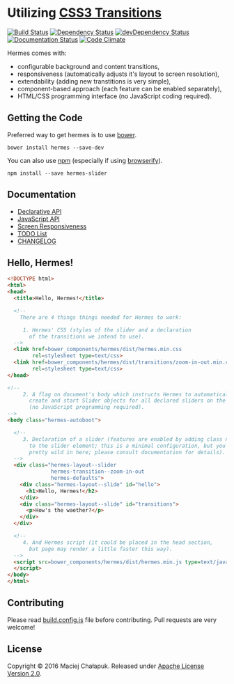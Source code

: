 # Utilizing [CSS3 Transitions](http://www.w3.org/TR/css3-transitions/)

[![Build Status](https://travis-ci.org/webfront-toolkit/hermes.svg?branch=master
)](https://travis-ci.org/webfront-toolkit/hermes)
[![Dependency Status](https://david-dm.org/webfront-toolkit/hermes.svg
)](https://david-dm.org/webfront-toolkit/hermes)
[![devDependency Status](https://david-dm.org/webfront-toolkit/hermes/dev-status.svg
)](https://david-dm.org/webfront-toolkit/hermes#info=devDependencies)
[![Documentation Status](http://inch-ci.org/github/webfront-toolkit/hermes.svg?branch=master
)](http://inch-ci.org/github/webfront-toolkit/hermes)
[![Code Climate](https://codeclimate.com/github/webfront-toolkit/hermes/badges/gpa.svg
)](https://codeclimate.com/github/webfront-toolkit/hermes)

Hermes comes with:

 * configurable background and content transitions,
 * responsiveness (automatically adjusts it's layout to screen resolution),
 * extendability (adding new transtitions is very simple),
 * component-based approach (each feature can be enabled separately),
 * HTML/CSS programming interface (no JavaScript coding required).

## Getting the Code

Preferred way to get hermes is to use [bower](http://bower.io/).
```shell
bower install hermes --save-dev
```

You can also use [npm](https://www.npmjs.com/) (especially if using
[browserify](https://github.com/substack/node-browserify)).
```shell
npm install --save hermes-slider
```

## Documentation

 * [Declarative API](doc/class-names.md)
 * [JavaScript API](doc/javascript-api.md)
 * [Screen Responsiveness](doc/responsiveness.md)
 * [TODO List](doc/TODO.md)
 * [CHANGELOG](doc/CHANGELOG.md)

## Hello, Hermes!

```html
<!DOCTYPE html>
<html>
<head>
  <title>Hello, Hermes!</title>

  <!--
    There are 4 things things needed for Hermes to work:

     1. Hermes' CSS (styles of the slider and a declaration
       of the transitions we intend to use).
  -->
  <link href=bower_components/hermes/dist/hermes.min.css
        rel=stylesheet type=text/css>
  <link href=bower_components/hermes/dist/transitions/zoom-in-out.min.css
        rel=stylesheet type=text/css>
</head>

<!--
     2. A flag on document's body which instructs Hermes to automatically
       create and start Slider objects for all declared sliders on the page
       (no JavaScript programming required).
-->
<body class="hermes-autoboot">

  <!--
     3. Declaration of a slider (features are enabled by adding class names
       to the slider element; this is a minimal configuration, but you can get
       pretty wild in here; please consult documentation for details).
  -->
  <div class="hermes-layout--slider
              hermes-transition--zoom-in-out
              hermes-defaults">
    <div class="hermes-layout--slide" id="hello">
      <h1>Hello, Hermes!</h2>
    </div>
    <div class="hermes-layout--slide" id="transitions">
      <p>How's the waether?</p>
    </div>
  </div>

  <!--
     4. And Hermes script (it could be placed in the head section,
       but page may render a little faster this way).
  -->
  <script src=bower_components/hermes/dist/hermes.min.js type=text/javascript>
  </script>
</body>
</html>

```

## Contributing

Please read [build.config.js](build.config.js) file before contributing. Pull
requests are very welcome!

## License

Copyright &copy; 2016 Maciej Chałapuk. Released under [Apache License Version 2.0](LICENSE).

